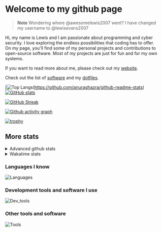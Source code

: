 # Welcome to my github page

> **Note**
> Wondering where @awesomelewis2007 went? I have changed my username to @lewisevans2007

Hi, my name is Lewis and I am passionate about programming and cyber security. I love exploring the endless possibilities that coding has to offer. On my page, you'll find some of my personal projects and contributions to open-source software. Most of my projects are just for fun and for my own systems.

If you want to read more about me, please check out my [website](https://lewisevans2007.github.io/).

Check out the list of [software](https://github.com/lewisevans2007/lewisevans2007/blob/master/software.md) and my [dotfiles](https://github.com/lewisevans2007/dotfiles).

[![Top Langs](https://github-readme-stats.vercel.app/api/top-langs/?username=lewisevans2007&hide=html,css,jupyter%20notebook&langs_count=10&layout=donut&theme=transparent&exclude_repo=GPT-code-repository,Obsidian_vault,Apple-PowerManagement,Apple-Security,CMake,qemu,swift,tcpdump,xnu)(https://github.com/anuraghazra/github-readme-stats) 
[![GitHub stats](https://github-readme-stats.vercel.app/api?username=lewisevans2007&show_icons=true&theme=transparent)](https://github.com/anuraghazra/github-readme-stats)

[![GitHub Streak](https://streak-stats.demolab.com?user=lewisevans2007&theme=transparent)](https://git.io/streak-stats)

[![Github activity graph](https://github-readme-activity-graph.vercel.app/graph?username=lewisevans2007&theme=github-compact&area=true)](https://github.com/ashutosh00710/github-readme-activity-graph)

[![trophy](https://github-profile-trophy.vercel.app/?username=lewisevans2007&theme=darkhub)](https://github.com/ryo-ma/github-profile-trophy)

## More stats
<details close>
<summary>Advanced github stats</summary>
<br>
  
![Metrics](https://raw.githubusercontent.com/lewisevans2007/lewisevans2007/master/github-metrics.svg)
  
</details>

<details close>
<summary>Wakatime stats</summary>
<br>

<!--START_SECTION:waka-->

```txt
Python           36 mins         █████▒░░░░░░░░░░░░░░░░░░░   21.74 %
Markdown         28 mins         ████▒░░░░░░░░░░░░░░░░░░░░   16.97 %
Objective-C      23 mins         ███▒░░░░░░░░░░░░░░░░░░░░░   13.74 %
Java             21 mins         ███▒░░░░░░░░░░░░░░░░░░░░░   12.94 %
Makefile         14 mins         ██▒░░░░░░░░░░░░░░░░░░░░░░   08.77 %
C                14 mins         ██░░░░░░░░░░░░░░░░░░░░░░░   08.46 %
Text             6 mins          █░░░░░░░░░░░░░░░░░░░░░░░░   03.85 %
Other            5 mins          ▓░░░░░░░░░░░░░░░░░░░░░░░░   03.32 %
Assembly         5 mins          ▓░░░░░░░░░░░░░░░░░░░░░░░░   03.23 %
YAML             3 mins          ▒░░░░░░░░░░░░░░░░░░░░░░░░   01.96 %
C++              2 mins          ▒░░░░░░░░░░░░░░░░░░░░░░░░   01.48 %
XML              1 min           ▒░░░░░░░░░░░░░░░░░░░░░░░░   01.02 %
Ezhil            1 min           ▒░░░░░░░░░░░░░░░░░░░░░░░░   00.73 %
GDScript         1 min           ░░░░░░░░░░░░░░░░░░░░░░░░░   00.65 %
ca65 assembler   0 secs          ░░░░░░░░░░░░░░░░░░░░░░░░░   00.34 %
```

<!--END_SECTION:waka-->
</details>

### Languages I know
![Languages](https://skillicons.dev/icons?i=python,cpp,cs,c,javascript,nodejs,dotnet,bash,css,html,rust)
### Development tools and software I use
![Dev_tools](https://skillicons.dev/icons?i=git,docker,github,googlecloud,vscode,visualstudio,raspberrypi,linux,powershell,replit)
### Other tools and software
![Tools](https://skillicons.dev/icons?i=blender,ps,pr,ai,xd,figma)
